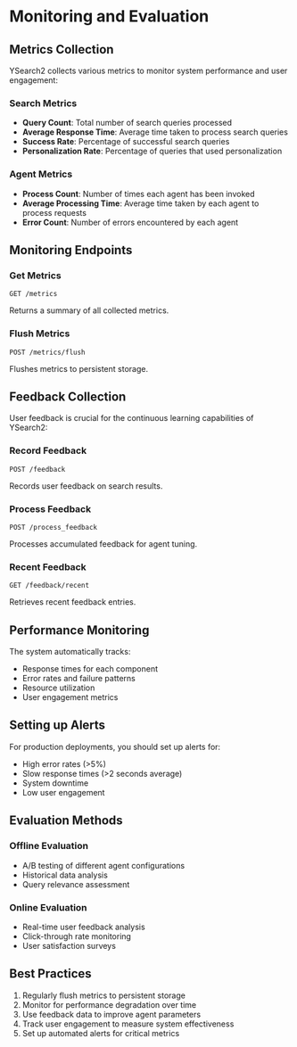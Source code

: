 # Monitoring and Evaluation

## Metrics Collection

YSearch2 collects various metrics to monitor system performance and user engagement:

### Search Metrics
- **Query Count**: Total number of search queries processed
- **Average Response Time**: Average time taken to process search queries
- **Success Rate**: Percentage of successful search queries
- **Personalization Rate**: Percentage of queries that used personalization

### Agent Metrics
- **Process Count**: Number of times each agent has been invoked
- **Average Processing Time**: Average time taken by each agent to process requests
- **Error Count**: Number of errors encountered by each agent

## Monitoring Endpoints

### Get Metrics
```
GET /metrics
```
Returns a summary of all collected metrics.

### Flush Metrics
```
POST /metrics/flush
```
Flushes metrics to persistent storage.

## Feedback Collection

User feedback is crucial for the continuous learning capabilities of YSearch2:

### Record Feedback
```
POST /feedback
```
Records user feedback on search results.

### Process Feedback
```
POST /process_feedback
```
Processes accumulated feedback for agent tuning.

### Recent Feedback
```
GET /feedback/recent
```
Retrieves recent feedback entries.

## Performance Monitoring

The system automatically tracks:
- Response times for each component
- Error rates and failure patterns
- Resource utilization
- User engagement metrics

## Setting up Alerts

For production deployments, you should set up alerts for:
- High error rates (>5%)
- Slow response times (>2 seconds average)
- System downtime
- Low user engagement

## Evaluation Methods

### Offline Evaluation
- A/B testing of different agent configurations
- Historical data analysis
- Query relevance assessment

### Online Evaluation
- Real-time user feedback analysis
- Click-through rate monitoring
- User satisfaction surveys

## Best Practices

1. Regularly flush metrics to persistent storage
2. Monitor for performance degradation over time
3. Use feedback data to improve agent parameters
4. Track user engagement to measure system effectiveness
5. Set up automated alerts for critical metrics